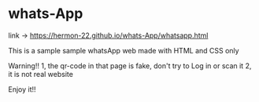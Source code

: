 # whats-App 
link -> https://hermon-22.github.io/whats-App/whatsapp.html


This is a sample sample whatsApp web made with HTML and CSS only

Warning!!
1, the qr-code in that page is fake, don't try to Log in or scan it
2, it is not real website


Enjoy it!!
